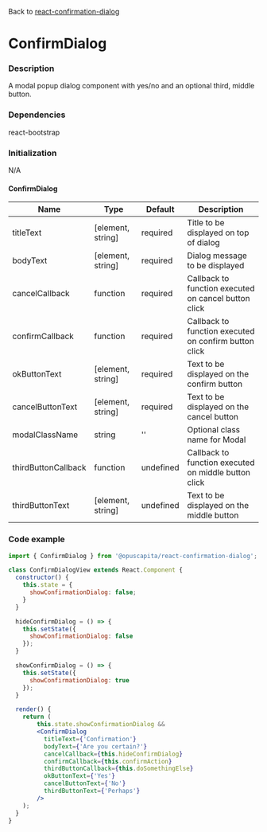 Back to [react-confirmation-dialog](../../README.md)

# ConfirmDialog

### Description

A modal popup dialog component with yes/no and an optional third, middle button.

### Dependencies

react-bootstrap

### Initialization

N/A

#### ConfirmDialog

Name | Type | Default | Description
--- | --- | --- | ---
titleText | [element, string] | required | Title to be displayed on top of dialog
bodyText | [element, string] | required | Dialog message to be displayed
cancelCallback | function | required | Callback to function executed on cancel button click
confirmCallback | function | required | Callback to function executed on confirm button click
okButtonText | [element, string] | required | Text to be displayed on the confirm button
cancelButtonText | [element, string] | required | Text to be displayed on the cancel button
modalClassName | string | '' | Optional class name for Modal
thirdButtonCallback | function | undefined | Callback to function executed on middle button click
thirdButtonText | [element, string] | undefined | Text to be displayed on the middle button


### Code example

```jsx
import { ConfirmDialog } from '@opuscapita/react-confirmation-dialog';

class ConfirmDialogView extends React.Component {
  constructor() {
    this.state = {
      showConfirmationDialog: false;
    }
  }

  hideConfirmDialog = () => {
    this.setState({
      showConfirmationDialog: false
    });
  }

  showConfirmDialog = () => {
    this.setState({
      showConfirmationDialog: true
    });
  }

  render() {
    return (
        this.state.showConfirmationDialog &&
        <ConfirmDialog
          titleText={'Confirmation'}
          bodyText={'Are you certain?'}
          cancelCallback={this.hideConfirmDialog}
          confirmCallback={this.confirmAction}
          thirdButtonCallback={this.doSomethingElse}
          okButtonText={'Yes'}
          cancelButtonText={'No'}
          thirdButtonText={'Perhaps'}
        />
    );
  }
}
```

